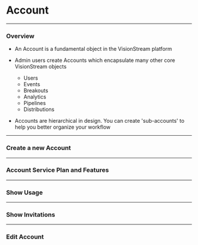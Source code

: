 # Account

---

### Overview

* An Account is a fundamental object in the VisionStream platform
* Admin users create Accounts which encapsulate many other core VisionStream objects
  - Users
  - Events
  - Breakouts
  - Analytics
  - Pipelines
  - Distributions

* Accounts are hierarchical in design. You can create 'sub-accounts' to help you better organize your workflow

---

### Create a new Account

---

### Account Service Plan and Features

---

### Show Usage

---

### Show Invitations

---

### Edit Account